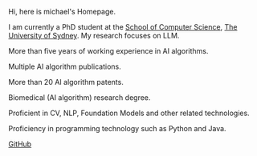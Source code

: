 Hi, here is michael's Homepage.

I am currently a PhD student at the [School of Computer Science](https://www.sydney.edu.au/engineering/schools/school-of-computer-science.html), [The University of Sydney](https://www.sydney.edu.au/). My research focuses on LLM.


More than five years of working experience in AI algorithms.

Multiple AI algorithm publications.

More than 20 AI algorithm patents.

Biomedical (AI algorithm) research degree.

Proficient in CV, NLP, Foundation Models and other related technologies.

Proficiency in programming technology such as Python and Java.



[GitHub](https://github.com/MichaelMaMu)
